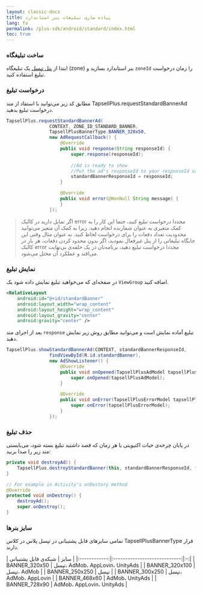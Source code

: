 ```yaml
---
layout: classic-docs
title: پیاده سازی تبلیغات بنر استاندارد
lang: fa
permalink: /plus-sdk/android/standard/index.html
toc: true
---
```

### ساخت تبلیغگاه
ابتدا از [پنل تپسل](https://dashboard.tapsell.ir/) یک تبلیغگاه (zone) بنر استاندارد بسازید و `zoneId` را زمان درخواست تبلیغ استفاده کنید.

### درخواست تبلیغ
مطابق کد زیر می‌توانید با استفاد از متد TapsellPlus.requestStandardBannerAd  درخواست تبلیغ بدهید.

```java
TapsellPlus.requestStandardBannerAd(
                CONTEXT, ZONE_ID_STANDARD_BANNER,
                TapsellPlusBannerType.BANNER_320x50,
                new AdRequestCallback() {
                    @Override
                    public void response(String responseId) {
                        super.response(responseId);
                        
                        //Ad is ready to show
                        //Put the ad's responseId to your responseId variable
                        standardBannerResponseId = responseId;
                    }

                    @Override
                    public void error(@NonNull String message) {
                    }
                });
```

>اگر تمایل دارید در کالبک error مجددا درخواست تبلیغ کنید، حتما این کار را به کمک متغیری به
عنوان شمارنده انجام دهید. زیرا به کمک آن متغیر می‌توانید محدودیت تعداد دفعات را برای
درخواست لحاظ کنید. به عنوان مثال وقتی این جایگاه تبلیغاتی را از پنل غیرفعال نمودید، اگر بدون
محدود کردن دفعات، هر بار در کالبک error مجددا درخواست تبلیغ دهید، برنامه‌تان در یک حلقه‌ی
بی‌نهایت می‌افتد و عملکرد آن مختل می‌شود.

### نمایش تبلیغ
در صفحه‌ای که می‌خواهید تبلیغ نمایش داده شود یک `ViewGroup` اضافه کنید.

```xml
<RelativeLayout
    android:id="@+id/standardBanner"
    android:layout_width="wrap_content"
    android:layout_height="wrap_content"
    android:layout_gravity="center"
    android:gravity="center" />
```

بعد از اجرای متد `response` تبلیغ آماده نمایش است و می‌توانید مطابق روش زیر نمایش دهید.
```java
TapsellPlus.showStandardBannerAd(CONTEXT, standardBannerResponseId,
                findViewById(R.id.standardBanner),
                new AdShowListener() {
                    @Override
                    public void onOpened(TapsellPlusAdModel tapsellPlusAdModel) {
                        super.onOpened(tapsellPlusAdModel);
                    }

                    @Override
                    public void onError(TapsellPlusErrorModel tapsellPlusErrorModel) {
                        super.onError(tapsellPlusErrorModel);
                    }
                });
```

### حذف تبلیغ
در پایان چرخه‌ی حیات اکتیویتی یا هر زمان که قصد داشتید تبلیغ بسته شود، می‌بایستی متد زیر را صدا بزنید:
```java
private void destroyAd() {
    TapsellPlus.destroyStandardBanner(this, standardBannerResponseId, findViewById(R.id.standardBanner));
}

// For example in Activity's onDestory method
@Override
protected void onDestroy() {
    destroyAd();
    super.onDestroy();
}
```

### سایز بنرها
تمامی سایزهای قابل پشتیبانی در تپسل پلاس در کلاس TapsellPlusBannerType قرار دارند.

|       سایز       |              شبکه‌ی قابل پشتیبانی              |
|:------------:|:----------------------------:|:-:|
|     BANNER_320x50     |     تپسل، AdMob، AppLovin، UnityAds    |
|     BANNER_320x100    |   تپسل، AdMob    |
|     BANNER_250x250    |  تپسل  |
|     BANNER_300x250    | تپسل، AdMob، AppLovin |
|     BANNER_468x60     |    AdMob، UnityAds   |
|     BANNER_728x90     |   AdMob، AppLovin، UnityAds |
